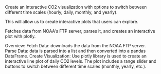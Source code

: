 Create an interactive CO2 visualization with options to switch between different time scales (hourly, daily, monthly, and yearly). 

This will allow us to create interactive plots that users can explore.

Fetches data from NOAA's FTP server, parses it, and creates an interactive plot with plotly.

Overview:
Fetch Data: downloads the data from the NOAA FTP server.
Parse Data: data is parsed into a list and then converted into a pandas DataFrame.
Create Visualization: Use plotly library is used to create an interactive line plot of daily CO2 levels. 
                      The plot includes a range slider and buttons to switch between different time scales (monthly, yearly, etc.).

